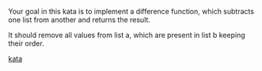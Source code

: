 Your goal in this kata is to implement a difference function, which subtracts one list from another and returns the result.

It should remove all values from list a, which are present in list b keeping their order.

[kata](https://www.codewars.com/kata/523f5d21c841566fde000009/train/javascript)
